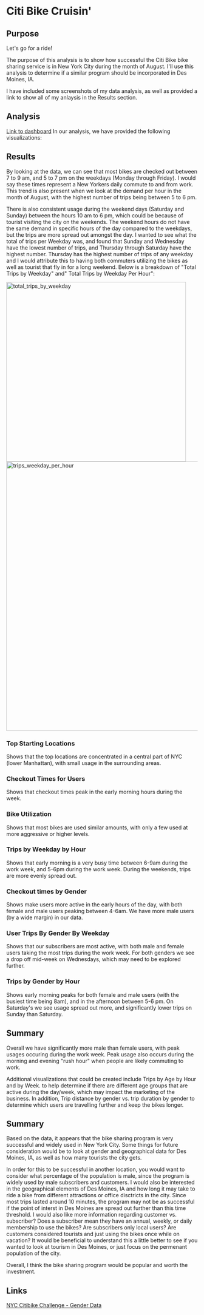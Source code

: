 # Citi Bike Cruisin'

## Purpose
Let's go for a ride!

The purpose of this analysis is to show how successful the Citi Bike bike sharing service is in New York City during the month of August. I'll use this analysis to determine if a similar program should be incorporated in Des Moines, IA.

I have included some screenshots of my data analysis, as well as provided a link to show all of my anlaysis in the Results section.

## Analysis
[Link to dashboard](https://public.tableau.com/app/profile/brian.gerrard/viz/CitiBikeCruisin_16239726421490/Story1) In our analysis, we have provided the following visualizations:

## Results 
By looking at the data, we can see that most bikes are checked out between 7 to 9 am, and 5 to 7 pm on the weekdays (Monday through Friday). I would say these times represent a New Yorkers daily commute to and from work. This trend is also present when we look at the demand per hour in the month of August, with the highest number of trips being between 5 to 6 pm.

There is also consistent usage during the weekend days (Saturday and Sunday) between the hours 10 am to 6 pm, which could be because of tourist visiting the city on the weekends. The weekend hours do not have the same demand in specific hours of the day compared to the weekdays, but the trips are more spread out amongst the day. I wanted to see what the total of trips per Weekday was, and found that Sunday and Wednesday have the lowest number of trips, and Thursday through Saturday have the highest number. Thursday has the highest number of trips of any weekday and I would attribute this to having both commuters utilizing the bikes as well as tourist that fly in for a long weekend. Below is a breakdown of "Total Trips by Weekday" and" Total Trips by Weekday Per Hour":

<img width="473" alt="total_trips_by_weekday" src="https://user-images.githubusercontent.com/75700317/122683931-62726900-d1d0-11eb-8782-016c252c2085.png">


<img width="710" alt="trips_weekday_per_hour" src="https://user-images.githubusercontent.com/75700317/122684089-78345e00-d1d1-11eb-8594-f9ec59f3de20.png">




### Top Starting Locations
Shows that the top locations are concentrated in a central part of NYC (lower Manhattan), with small usage in the surrounding areas.
### Checkout Times for Users
Shows that checkout times peak in the early morning hours during the week.
### Bike Utilization
Shows that most bikes are used similar amounts, with only a few used at more aggressive or higher levels.
### Trips by Weekday by Hour
Shows that early morning is a very busy time between 6-9am during the work week, and 5-6pm during the work week. During the weekends, trips are more evenly spread out.
### Checkout times by Gender
Shows make users more active in the early hours of the day, with both female and male users peaking between 4-6am. We have more male users (by a wide margin) in our data.
### User Trips By Gender By Weekday
Shows that our subscribers are most active, with both male and female users taking the most trips during the work week. For both genders we see a drop off mid-week on Wednesdays, which may need to be explored further.
### Trips by Gender by Hour
Shows early morning peaks for both female and male users (with the busiest time being 8am), and in the afternoon between 5-6 pm. On Saturday's we see usage spread out more, and significantly lower trips on Sunday than Saturday.

## Summary
Overall we have significantly more male than female users, with peak usages occuring during the work week. Peak usage also occurs during the morning and evening "rush hour" when people are likely commuting to work.

Additional visualizations that could be created include Trips by Age by Hour and by Week. to help determine if there are different age groups that are active during the day/week, which may impact the marketing of the business. In addition, Trip distance by gender vs. trip duration by gender to determine which users are travelling further and keep the bikes longer.

## Summary
Based on the data, it appears that the bike sharing program is very successful and widely used in New York City. Some things for future consideration would be to look at gender and geographical data for Des Moines, IA, as well as how many tourists the city gets.

In order for this to be successful in another location, you would want to consider what percentage of the population is male, since the program is widely used by male subscribers and customers. I would also be interested in the geographical elements of Des Moines, IA and how long it may take to ride a bike from different attractions or office disctricts in the city. Since most trips lasted around 10 minutes, the program may not be as successful if the point of interst in Des Moines are spread out further than this time threshold. I would also like more information regarding customer vs. subscriber? Does a subscriber mean they have an annual, weekly, or daily membership to use the bikes? Are subscribers only local users? Are customers considered tourists and just using the bikes once while on vacation? It would be beneficial to understand this a little better to see if you wanted to look at tourism in Des Moines, or just focus on the permenant population of the city.

Overall, I think the bike sharing program would be popular and worth the investment.

## Links

[NYC Citibike Challenge - Gender Data](https://public.tableau.com/app/profile/brian.gerrard/viz/NYCCitibikeChallenge-GenderData/GenderData)







